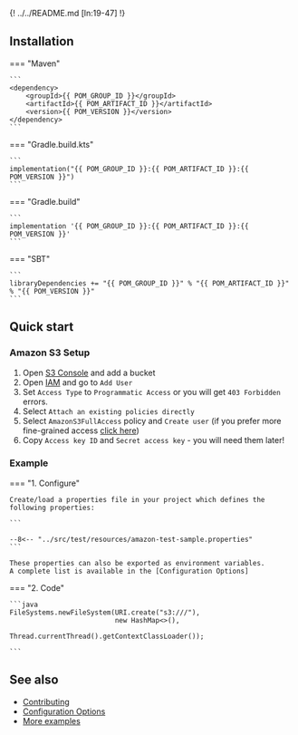 {! ../../README.md [ln:19-47] !} 
  
## Installation

=== "Maven" 
    
    ```
    <dependency>
        <groupId>{{ POM_GROUP_ID }}</groupId>
        <artifactId>{{ POM_ARTIFACT_ID }}</artifactId>
        <version>{{ POM_VERSION }}</version>
    </dependency>
    ```

=== "Gradle.build.kts"

    ```
    implementation("{{ POM_GROUP_ID }}:{{ POM_ARTIFACT_ID }}:{{ POM_VERSION }}")
    ```

=== "Gradle.build"
    
    ```
    implementation '{{ POM_GROUP_ID }}:{{ POM_ARTIFACT_ID }}:{{ POM_VERSION }}'
    ```

=== "SBT"
    
    ```
    libraryDependencies += "{{ POM_GROUP_ID }}" % "{{ POM_ARTIFACT_ID }}" % "{{ POM_VERSION }}"
    ```


## Quick start

### Amazon S3 Setup

1. Open [S3 Console] and add a bucket
2. Open [IAM] and go to `Add User`
3. Set `Access Type` to `Programmatic Access` or you will get `403 Forbidden` errors.
4. Select `Attach an existing policies directly`
5. Select `AmazonS3FullAccess` policy and `Create user` (if you prefer more fine-grained access [click here](./contributing/developer-guide/index.md#s3-advanced))
6. Copy `Access key ID` and `Secret access key` - you will need them later!

### Example

=== "1. Configure"

    Create/load a properties file in your project which defines the following properties:
    
    ```

    --8<-- "../src/test/resources/amazon-test-sample.properties"
    ``` 
    
    These properties can also be exported as environment variables.
    A complete list is available in the [Configuration Options]

=== "2. Code"

    ```java
    FileSystems.newFileSystem(URI.create("s3:///"),
                              new HashMap<>(),
                              Thread.currentThread().getContextClassLoader());
    
    ```

## See also

* [Contributing]
* [Configuration Options]
* [More examples]


[<--# Links -->]: #
[Contributing]: ./contributing/index.md "Contributing"
[Configuration Options]: ./reference/configuration-options.md "Configuration Options"
[More examples]: reference/examples/basic-example.md "More examples"
[S3 Console]: https://s3.console.aws.amazon.com/s3/home "Amazon S3 Console"
[IAM]: https://console.aws.amazon.com/iam/home "Amazon IAM"
